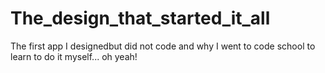 The_design_that_started_it_all
==============================

The first app I designedbut did not code and why I went to code school to learn to do it myself... oh yeah!
